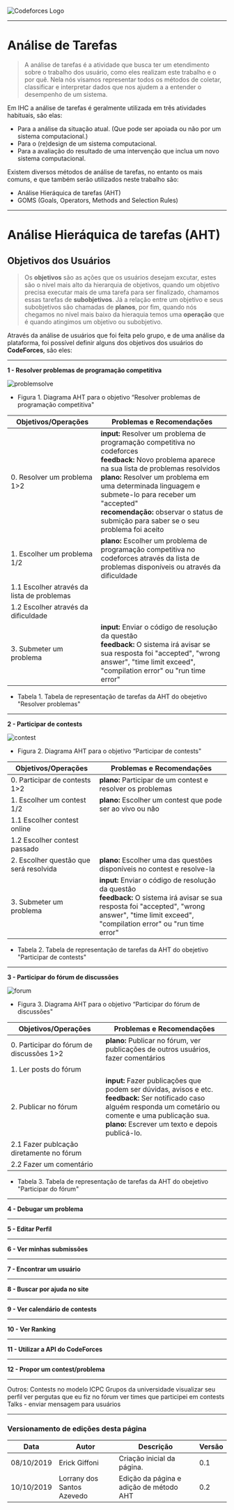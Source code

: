 <span style="margin-left: 0%;">![Codeforces Logo](../images/codeforces.png)</span>

***
# Análise de Tarefas
> A análise de tarefas é a atividade que busca ter um etendimento sobre o trabalho dos usuário, como eles realizam este trabalho e o por quê. Nela nós visamos representar todos os métodos de coletar, classificar e interpretar dados que nos ajudem a a entender o desempenho de um sistema.

Em IHC a análise de tarefas é geralmente utilizada em três atividades habituais, são elas:

- Para a análise da situação atual. (Que pode ser apoiada ou não por um sistema computacional.)
- Para o (re)design de um sistema computacional.
- Para a avaliação do resultado de uma intervenção que inclua um novo sistema computacional.

Existem diversos métodos de análise de tarefas, no entanto os mais comuns, e que também serão utilizados neste trabalho são:

- Análise Hieráquica de tarefas (AHT)
- GOMS (Goals, Operators, Methods and Selection Rules)

***
# Análise Hieráquica de tarefas (AHT)

## Objetivos dos Usuários

> Os **objetivos** são as ações que os usuários desejam excutar, estes são o nível mais alto da hierarquia de objetivos, quando um objetivo precisa executar mais de uma tarefa para ser finalizado, chamamos essas tarefas de **subobjetivos**. Já a relação entre um objetivo e seus subobjetivos são chamadas de **planos**, por fim, quando nós chegamos no nível mais baixo da hieraquia temos uma **operação** que é quando atingimos um objetivo ou subobjetivo.

Através da análise de usuários que foi feita pelo grupo, e de uma análise da plataforma, foi possível definir alguns dos objetivos dos usuários do **CodeForces**, são eles:
***

**1 - Resolver problemas de programação competitiva**

<span style="margin-left: 0%;">![problemsolve](./images/problemsolve.png)</span>

- Figura 1. Diagrama AHT para o objetivo “Resolver problemas de programação competitiva"

| Objetivos/Operações | Problemas e Recomendações |
|------|-------|
| 0. Resolver um problema 1>2 | **input:** Resolver um problema de programação competitiva no codeforces</br>**feedback:** Novo problema aparece na sua lista de problemas resolvidos</br>**plano:** Resolver um problema em uma determinada linguagem e submete-lo para receber um "accepted"</br>**recomendação:** observar o status de submição para saber se o seu problema foi aceito |
| 1. Escolher um problema 1/2 | **plano:** Escolher um problema de programação competitiva no codeforces através da lista de problemas disponíveis ou através da dificuldade|
| 1.1 Escolher através da lista de problemas | |
| 1.2 Escolher através da dificuldade | |
| 3. Submeter um problema | **input:** Enviar o código de resolução da questão</br>**feedback:** O sistema irá avisar se sua resposta foi "accepted", "wrong answer", "time limit exceed", "compilation error" ou "run time error" |

- Tabela 1. Tabela de representação de tarefas da AHT do obejetivo "Resolver problemas" 

***

**2 - Participar de contests**

<span style="margin-left: 0%;">![contest](./images/contest.png)</span>

- Figura 2. Diagrama AHT para o objetivo “Participar de contests"

| Objetivos/Operações | Problemas e Recomendações |
|------|-------|
| 0. Participar de contests 1>2 |**plano:** Participar de um contest e resolver os problemas</br> |
| 1. Escolher um contest 1/2 | **plano:** Escolher um contest que pode ser ao vivo ou não|
| 1.1 Escolher contest online | |
| 1.2 Escolher contest passado | |
| 2. Escolher questão que será resolvida | **plano:** Escolher uma das questões disponíveis no contest e resolve-la|**recomendação:** Ler todas as questões antes de resolver, e olhar sempre o score praver qual questão foi submetida primeiro|
| 3. Submeter um problema | **input:** Enviar o código de resolução da questão</br>**feedback:** O sistema irá avisar se sua resposta foi "accepted", "wrong answer", "time limit exceed", "compilation error" ou "run time error" |

- Tabela 2. Tabela de representação de tarefas da AHT do obejetivo "Participar de contests"

***

**3 - Participar do fórum de discussões**

<span style="margin-left: 0%;">![forum](./images/forum.png)</span>

- Figura 3. Diagrama AHT para o objetivo “Participar do fórum de discussões"

| Objetivos/Operações | Problemas e Recomendações |
|------|-------|
| 0. Participar do fórum de discussões 1>2 |**plano:** Publicar no fórum, ver publicações de outros usuários, fazer comentários</br> |
| 1. Ler posts do fórum | |
| 2. Publicar no fórum | **input:** Fazer publicações que podem ser dúvidas, avisos e etc.</br>**feedback:** Ser notificado caso alguém responda um cometário ou comente e uma publicação sua.</br>**plano:** Escrever um texto e depois publicá-lo. |
| 2.1 Fazer publcação diretamente no fórum | |
| 2.2 Fazer um comentário| |

- Tabela 3. Tabela de representação de tarefas da AHT do obejetivo "Participar do fórum"

***

**4 - Debugar um problema**

***

**5 - Editar Perfil**

***
**6 - Ver minhas submissões**
***
**7 - Encontrar um usuário**
***
**8 - Buscar por ajuda no site**
***
**9 - Ver calendário de contests**
***
**10 - Ver Ranking**
***
**11 - Utilizar a API do CodeForces**
***
**12 - Propor um contest/problema**
***
Outros: Contests no modelo ICPC
Grupos da universidade
visualizar seu perfil
ver pergutas que eu fiz no fórum
ver times que participei em contests
Talks - enviar mensagem para usuários

***
### Versionamento de edições desta página
| Data | Autor | Descrição | Versão |
|------|-------|-----------|--------|
| 08/10/2019 | Erick Giffoni | Criação inicial da página. | 0.1 |
| 10/10/2019 | Lorrany dos Santos Azevedo | Edição da página e adição de método AHT | 0.2 |
